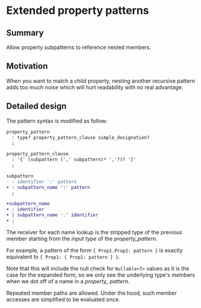 # Extended property patterns

## Summary
[summary]: #summary

Allow property subpatterns to reference nested members.

## Motivation
[motivation]: #motivation

When you want to match a child property, nesting another recursive pattern adds too much noise which will hurt readability with no real advantage.

## Detailed design
[design]: #detailed-design

The pattern syntax is modified as follow:

```diff
property_pattern
  : type? property_pattern_clause simple_designation?
  ;

property_pattern_clause
  : '{' (subpattern (',' subpattern)* ','?)? '}'
  ;

subpattern
- : identifier ':' pattern
+ : subpattern_name ':' pattern
  ;

+subpattern_name
+ : identifier 
+ | subpattern_name '.' identifier
+ ;
```

The receiver for each name lookup is the stripped type of the previous member starting from the *input type* of the *property_pattern*.

For example, a pattern of the form `{ Prop1.Prop2: pattern }` is exactly equivalent to `{ Prop1: { Prop1: pattern } }`.

Note that this will include the null check for `Nullable<T>` values as it is the case for the expanded form, so we only see the underlying type's members when we dot off of a name in a *property_ pattern*.

Repeated member paths are allowed. Under the hood, such member accesses are simplified to be evaluated once.
